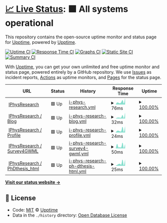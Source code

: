 # [📈 Live Status](https://demo.upptime.js.org): <!--live status--> **🟩 All systems operational**

This repository contains the open-source uptime monitor and status page for [Upptime](https://upptime.js.org), powered by [Upptime](https://github.com/upptime/upptime).

[![Uptime CI](https://github.com/koj-co/upptime/workflows/Uptime%20CI/badge.svg)](https://github.com/koj-co/upptime/actions?query=workflow%3A%22Uptime+CI%22)
[![Response Time CI](https://github.com/koj-co/upptime/workflows/Response%20Time%20CI/badge.svg)](https://github.com/koj-co/upptime/actions?query=workflow%3A%22Response+Time+CI%22)
[![Graphs CI](https://github.com/koj-co/upptime/workflows/Graphs%20CI/badge.svg)](https://github.com/koj-co/upptime/actions?query=workflow%3A%22Graphs+CI%22)
[![Static Site CI](https://github.com/koj-co/upptime/workflows/Static%20Site%20CI/badge.svg)](https://github.com/koj-co/upptime/actions?query=workflow%3A%22Static+Site+CI%22)
[![Summary CI](https://github.com/koj-co/upptime/workflows/Summary%20CI/badge.svg)](https://github.com/koj-co/upptime/actions?query=workflow%3A%22Summary+CI%22)

With [Upptime](https://upptime.js.org), you can get your own unlimited and free uptime monitor and status page, powered entirely by a GitHub repository. We use [Issues](https://github.com/upptime/upptime/issues) as incident reports, [Actions](https://github.com/iphysresearch/status/actions) as uptime monitors, and [Pages](https://demo.upptime.js.org) for the status page.

<!--start: status pages-->
<!-- This summary is generated by Upptime (https://github.com/upptime/upptime) -->
<!-- Do not edit this manually, your changes will be overwritten -->
<!-- prettier-ignore -->
| URL | Status | History | Response Time | Uptime |
| --- | ------ | ------- | ------------- | ------ |
| <img alt="" src="https://favicons.githubusercontent.com/iphysresearch.github.io" height="13"> [IPhysResearch](https://iphysresearch.github.io/) | 🟩 Up | [i-phys-research.yml](https://github.com/iphysresearch/status/commits/HEAD/history/i-phys-research.yml) | <details><summary><img alt="Response time graph" src="./graphs/i-phys-research/response-time-week.png" height="20"> 76ms</summary><br><a href="https://iphysresearch.github.io/status/history/i-phys-research"><img alt="Response time 101" src="https://img.shields.io/endpoint?url=https%3A%2F%2Fraw.githubusercontent.com%2Fiphysresearch%2Fstatus%2FHEAD%2Fapi%2Fi-phys-research%2Fresponse-time.json"></a><br><a href="https://iphysresearch.github.io/status/history/i-phys-research"><img alt="24-hour response time 113" src="https://img.shields.io/endpoint?url=https%3A%2F%2Fraw.githubusercontent.com%2Fiphysresearch%2Fstatus%2FHEAD%2Fapi%2Fi-phys-research%2Fresponse-time-day.json"></a><br><a href="https://iphysresearch.github.io/status/history/i-phys-research"><img alt="7-day response time 76" src="https://img.shields.io/endpoint?url=https%3A%2F%2Fraw.githubusercontent.com%2Fiphysresearch%2Fstatus%2FHEAD%2Fapi%2Fi-phys-research%2Fresponse-time-week.json"></a><br><a href="https://iphysresearch.github.io/status/history/i-phys-research"><img alt="30-day response time 80" src="https://img.shields.io/endpoint?url=https%3A%2F%2Fraw.githubusercontent.com%2Fiphysresearch%2Fstatus%2FHEAD%2Fapi%2Fi-phys-research%2Fresponse-time-month.json"></a><br><a href="https://iphysresearch.github.io/status/history/i-phys-research"><img alt="1-year response time 101" src="https://img.shields.io/endpoint?url=https%3A%2F%2Fraw.githubusercontent.com%2Fiphysresearch%2Fstatus%2FHEAD%2Fapi%2Fi-phys-research%2Fresponse-time-year.json"></a></details> | <details><summary><a href="https://iphysresearch.github.io/status/history/i-phys-research">100.00%</a></summary><a href="https://iphysresearch.github.io/status/history/i-phys-research"><img alt="All-time uptime 100.00%" src="https://img.shields.io/endpoint?url=https%3A%2F%2Fraw.githubusercontent.com%2Fiphysresearch%2Fstatus%2FHEAD%2Fapi%2Fi-phys-research%2Fuptime.json"></a><br><a href="https://iphysresearch.github.io/status/history/i-phys-research"><img alt="24-hour uptime 100.00%" src="https://img.shields.io/endpoint?url=https%3A%2F%2Fraw.githubusercontent.com%2Fiphysresearch%2Fstatus%2FHEAD%2Fapi%2Fi-phys-research%2Fuptime-day.json"></a><br><a href="https://iphysresearch.github.io/status/history/i-phys-research"><img alt="7-day uptime 100.00%" src="https://img.shields.io/endpoint?url=https%3A%2F%2Fraw.githubusercontent.com%2Fiphysresearch%2Fstatus%2FHEAD%2Fapi%2Fi-phys-research%2Fuptime-week.json"></a><br><a href="https://iphysresearch.github.io/status/history/i-phys-research"><img alt="30-day uptime 100.00%" src="https://img.shields.io/endpoint?url=https%3A%2F%2Fraw.githubusercontent.com%2Fiphysresearch%2Fstatus%2FHEAD%2Fapi%2Fi-phys-research%2Fuptime-month.json"></a><br><a href="https://iphysresearch.github.io/status/history/i-phys-research"><img alt="1-year uptime 100.00%" src="https://img.shields.io/endpoint?url=https%3A%2F%2Fraw.githubusercontent.com%2Fiphysresearch%2Fstatus%2FHEAD%2Fapi%2Fi-phys-research%2Fuptime-year.json"></a></details>
| <img alt="" src="https://favicons.githubusercontent.com/iphysresearch.github.io" height="13"> [IPhysResearch / Blog](https://iphysresearch.github.io/blog/) | 🟩 Up | [i-phys-research-blog.yml](https://github.com/iphysresearch/status/commits/HEAD/history/i-phys-research-blog.yml) | <details><summary><img alt="Response time graph" src="./graphs/i-phys-research-blog/response-time-week.png" height="20"> 32ms</summary><br><a href="https://iphysresearch.github.io/status/history/i-phys-research-blog"><img alt="Response time 37" src="https://img.shields.io/endpoint?url=https%3A%2F%2Fraw.githubusercontent.com%2Fiphysresearch%2Fstatus%2FHEAD%2Fapi%2Fi-phys-research-blog%2Fresponse-time.json"></a><br><a href="https://iphysresearch.github.io/status/history/i-phys-research-blog"><img alt="24-hour response time 50" src="https://img.shields.io/endpoint?url=https%3A%2F%2Fraw.githubusercontent.com%2Fiphysresearch%2Fstatus%2FHEAD%2Fapi%2Fi-phys-research-blog%2Fresponse-time-day.json"></a><br><a href="https://iphysresearch.github.io/status/history/i-phys-research-blog"><img alt="7-day response time 32" src="https://img.shields.io/endpoint?url=https%3A%2F%2Fraw.githubusercontent.com%2Fiphysresearch%2Fstatus%2FHEAD%2Fapi%2Fi-phys-research-blog%2Fresponse-time-week.json"></a><br><a href="https://iphysresearch.github.io/status/history/i-phys-research-blog"><img alt="30-day response time 39" src="https://img.shields.io/endpoint?url=https%3A%2F%2Fraw.githubusercontent.com%2Fiphysresearch%2Fstatus%2FHEAD%2Fapi%2Fi-phys-research-blog%2Fresponse-time-month.json"></a><br><a href="https://iphysresearch.github.io/status/history/i-phys-research-blog"><img alt="1-year response time 37" src="https://img.shields.io/endpoint?url=https%3A%2F%2Fraw.githubusercontent.com%2Fiphysresearch%2Fstatus%2FHEAD%2Fapi%2Fi-phys-research-blog%2Fresponse-time-year.json"></a></details> | <details><summary><a href="https://iphysresearch.github.io/status/history/i-phys-research-blog">100.00%</a></summary><a href="https://iphysresearch.github.io/status/history/i-phys-research-blog"><img alt="All-time uptime 87.73%" src="https://img.shields.io/endpoint?url=https%3A%2F%2Fraw.githubusercontent.com%2Fiphysresearch%2Fstatus%2FHEAD%2Fapi%2Fi-phys-research-blog%2Fuptime.json"></a><br><a href="https://iphysresearch.github.io/status/history/i-phys-research-blog"><img alt="24-hour uptime 100.00%" src="https://img.shields.io/endpoint?url=https%3A%2F%2Fraw.githubusercontent.com%2Fiphysresearch%2Fstatus%2FHEAD%2Fapi%2Fi-phys-research-blog%2Fuptime-day.json"></a><br><a href="https://iphysresearch.github.io/status/history/i-phys-research-blog"><img alt="7-day uptime 100.00%" src="https://img.shields.io/endpoint?url=https%3A%2F%2Fraw.githubusercontent.com%2Fiphysresearch%2Fstatus%2FHEAD%2Fapi%2Fi-phys-research-blog%2Fuptime-week.json"></a><br><a href="https://iphysresearch.github.io/status/history/i-phys-research-blog"><img alt="30-day uptime 100.00%" src="https://img.shields.io/endpoint?url=https%3A%2F%2Fraw.githubusercontent.com%2Fiphysresearch%2Fstatus%2FHEAD%2Fapi%2Fi-phys-research-blog%2Fuptime-month.json"></a><br><a href="https://iphysresearch.github.io/status/history/i-phys-research-blog"><img alt="1-year uptime 87.73%" src="https://img.shields.io/endpoint?url=https%3A%2F%2Fraw.githubusercontent.com%2Fiphysresearch%2Fstatus%2FHEAD%2Fapi%2Fi-phys-research-blog%2Fuptime-year.json"></a></details>
| <img alt="" src="https://favicons.githubusercontent.com/iphysresearch.github.io" height="13"> [IPhysResearch / Profile](https://iphysresearch.github.io/-he.wang/) | 🟩 Up | [i-phys-research-profile.yml](https://github.com/iphysresearch/status/commits/HEAD/history/i-phys-research-profile.yml) | <details><summary><img alt="Response time graph" src="./graphs/i-phys-research-profile/response-time-week.png" height="20"> 24ms</summary><br><a href="https://iphysresearch.github.io/status/history/i-phys-research-profile"><img alt="Response time 30" src="https://img.shields.io/endpoint?url=https%3A%2F%2Fraw.githubusercontent.com%2Fiphysresearch%2Fstatus%2FHEAD%2Fapi%2Fi-phys-research-profile%2Fresponse-time.json"></a><br><a href="https://iphysresearch.github.io/status/history/i-phys-research-profile"><img alt="24-hour response time 39" src="https://img.shields.io/endpoint?url=https%3A%2F%2Fraw.githubusercontent.com%2Fiphysresearch%2Fstatus%2FHEAD%2Fapi%2Fi-phys-research-profile%2Fresponse-time-day.json"></a><br><a href="https://iphysresearch.github.io/status/history/i-phys-research-profile"><img alt="7-day response time 24" src="https://img.shields.io/endpoint?url=https%3A%2F%2Fraw.githubusercontent.com%2Fiphysresearch%2Fstatus%2FHEAD%2Fapi%2Fi-phys-research-profile%2Fresponse-time-week.json"></a><br><a href="https://iphysresearch.github.io/status/history/i-phys-research-profile"><img alt="30-day response time 32" src="https://img.shields.io/endpoint?url=https%3A%2F%2Fraw.githubusercontent.com%2Fiphysresearch%2Fstatus%2FHEAD%2Fapi%2Fi-phys-research-profile%2Fresponse-time-month.json"></a><br><a href="https://iphysresearch.github.io/status/history/i-phys-research-profile"><img alt="1-year response time 30" src="https://img.shields.io/endpoint?url=https%3A%2F%2Fraw.githubusercontent.com%2Fiphysresearch%2Fstatus%2FHEAD%2Fapi%2Fi-phys-research-profile%2Fresponse-time-year.json"></a></details> | <details><summary><a href="https://iphysresearch.github.io/status/history/i-phys-research-profile">100.00%</a></summary><a href="https://iphysresearch.github.io/status/history/i-phys-research-profile"><img alt="All-time uptime 100.00%" src="https://img.shields.io/endpoint?url=https%3A%2F%2Fraw.githubusercontent.com%2Fiphysresearch%2Fstatus%2FHEAD%2Fapi%2Fi-phys-research-profile%2Fuptime.json"></a><br><a href="https://iphysresearch.github.io/status/history/i-phys-research-profile"><img alt="24-hour uptime 100.00%" src="https://img.shields.io/endpoint?url=https%3A%2F%2Fraw.githubusercontent.com%2Fiphysresearch%2Fstatus%2FHEAD%2Fapi%2Fi-phys-research-profile%2Fuptime-day.json"></a><br><a href="https://iphysresearch.github.io/status/history/i-phys-research-profile"><img alt="7-day uptime 100.00%" src="https://img.shields.io/endpoint?url=https%3A%2F%2Fraw.githubusercontent.com%2Fiphysresearch%2Fstatus%2FHEAD%2Fapi%2Fi-phys-research-profile%2Fuptime-week.json"></a><br><a href="https://iphysresearch.github.io/status/history/i-phys-research-profile"><img alt="30-day uptime 100.00%" src="https://img.shields.io/endpoint?url=https%3A%2F%2Fraw.githubusercontent.com%2Fiphysresearch%2Fstatus%2FHEAD%2Fapi%2Fi-phys-research-profile%2Fuptime-month.json"></a><br><a href="https://iphysresearch.github.io/status/history/i-phys-research-profile"><img alt="1-year uptime 100.00%" src="https://img.shields.io/endpoint?url=https%3A%2F%2Fraw.githubusercontent.com%2Fiphysresearch%2Fstatus%2FHEAD%2Fapi%2Fi-phys-research-profile%2Fuptime-year.json"></a></details>
| <img alt="" src="https://favicons.githubusercontent.com/iphysresearch.github.io" height="13"> [IPhysResearch / Survey4GWML](https://iphysresearch.github.io/Survey4GWML/) | 🟩 Up | [i-phys-research-survey4-gwml.yml](https://github.com/iphysresearch/status/commits/HEAD/history/i-phys-research-survey4-gwml.yml) | <details><summary><img alt="Response time graph" src="./graphs/i-phys-research-survey4-gwml/response-time-week.png" height="20"> 50ms</summary><br><a href="https://iphysresearch.github.io/status/history/i-phys-research-survey4-gwml"><img alt="Response time 59" src="https://img.shields.io/endpoint?url=https%3A%2F%2Fraw.githubusercontent.com%2Fiphysresearch%2Fstatus%2FHEAD%2Fapi%2Fi-phys-research-survey4-gwml%2Fresponse-time.json"></a><br><a href="https://iphysresearch.github.io/status/history/i-phys-research-survey4-gwml"><img alt="24-hour response time 61" src="https://img.shields.io/endpoint?url=https%3A%2F%2Fraw.githubusercontent.com%2Fiphysresearch%2Fstatus%2FHEAD%2Fapi%2Fi-phys-research-survey4-gwml%2Fresponse-time-day.json"></a><br><a href="https://iphysresearch.github.io/status/history/i-phys-research-survey4-gwml"><img alt="7-day response time 50" src="https://img.shields.io/endpoint?url=https%3A%2F%2Fraw.githubusercontent.com%2Fiphysresearch%2Fstatus%2FHEAD%2Fapi%2Fi-phys-research-survey4-gwml%2Fresponse-time-week.json"></a><br><a href="https://iphysresearch.github.io/status/history/i-phys-research-survey4-gwml"><img alt="30-day response time 73" src="https://img.shields.io/endpoint?url=https%3A%2F%2Fraw.githubusercontent.com%2Fiphysresearch%2Fstatus%2FHEAD%2Fapi%2Fi-phys-research-survey4-gwml%2Fresponse-time-month.json"></a><br><a href="https://iphysresearch.github.io/status/history/i-phys-research-survey4-gwml"><img alt="1-year response time 59" src="https://img.shields.io/endpoint?url=https%3A%2F%2Fraw.githubusercontent.com%2Fiphysresearch%2Fstatus%2FHEAD%2Fapi%2Fi-phys-research-survey4-gwml%2Fresponse-time-year.json"></a></details> | <details><summary><a href="https://iphysresearch.github.io/status/history/i-phys-research-survey4-gwml">100.00%</a></summary><a href="https://iphysresearch.github.io/status/history/i-phys-research-survey4-gwml"><img alt="All-time uptime 99.99%" src="https://img.shields.io/endpoint?url=https%3A%2F%2Fraw.githubusercontent.com%2Fiphysresearch%2Fstatus%2FHEAD%2Fapi%2Fi-phys-research-survey4-gwml%2Fuptime.json"></a><br><a href="https://iphysresearch.github.io/status/history/i-phys-research-survey4-gwml"><img alt="24-hour uptime 100.00%" src="https://img.shields.io/endpoint?url=https%3A%2F%2Fraw.githubusercontent.com%2Fiphysresearch%2Fstatus%2FHEAD%2Fapi%2Fi-phys-research-survey4-gwml%2Fuptime-day.json"></a><br><a href="https://iphysresearch.github.io/status/history/i-phys-research-survey4-gwml"><img alt="7-day uptime 100.00%" src="https://img.shields.io/endpoint?url=https%3A%2F%2Fraw.githubusercontent.com%2Fiphysresearch%2Fstatus%2FHEAD%2Fapi%2Fi-phys-research-survey4-gwml%2Fuptime-week.json"></a><br><a href="https://iphysresearch.github.io/status/history/i-phys-research-survey4-gwml"><img alt="30-day uptime 100.00%" src="https://img.shields.io/endpoint?url=https%3A%2F%2Fraw.githubusercontent.com%2Fiphysresearch%2Fstatus%2FHEAD%2Fapi%2Fi-phys-research-survey4-gwml%2Fuptime-month.json"></a><br><a href="https://iphysresearch.github.io/status/history/i-phys-research-survey4-gwml"><img alt="1-year uptime 99.99%" src="https://img.shields.io/endpoint?url=https%3A%2F%2Fraw.githubusercontent.com%2Fiphysresearch%2Fstatus%2FHEAD%2Fapi%2Fi-phys-research-survey4-gwml%2Fuptime-year.json"></a></details>
| <img alt="" src="https://favicons.githubusercontent.com/iphysresearch.github.io" height="13"> [IPhysResearch / PhDthesis_html](https://iphysresearch.github.io/PhDthesis_html/) | 🟩 Up | [i-phys-research-ph-dthesis-html.yml](https://github.com/iphysresearch/status/commits/HEAD/history/i-phys-research-ph-dthesis-html.yml) | <details><summary><img alt="Response time graph" src="./graphs/i-phys-research-ph-dthesis-html/response-time-week.png" height="20"> 25ms</summary><br><a href="https://iphysresearch.github.io/status/history/i-phys-research-ph-dthesis-html"><img alt="Response time 29" src="https://img.shields.io/endpoint?url=https%3A%2F%2Fraw.githubusercontent.com%2Fiphysresearch%2Fstatus%2FHEAD%2Fapi%2Fi-phys-research-ph-dthesis-html%2Fresponse-time.json"></a><br><a href="https://iphysresearch.github.io/status/history/i-phys-research-ph-dthesis-html"><img alt="24-hour response time 49" src="https://img.shields.io/endpoint?url=https%3A%2F%2Fraw.githubusercontent.com%2Fiphysresearch%2Fstatus%2FHEAD%2Fapi%2Fi-phys-research-ph-dthesis-html%2Fresponse-time-day.json"></a><br><a href="https://iphysresearch.github.io/status/history/i-phys-research-ph-dthesis-html"><img alt="7-day response time 25" src="https://img.shields.io/endpoint?url=https%3A%2F%2Fraw.githubusercontent.com%2Fiphysresearch%2Fstatus%2FHEAD%2Fapi%2Fi-phys-research-ph-dthesis-html%2Fresponse-time-week.json"></a><br><a href="https://iphysresearch.github.io/status/history/i-phys-research-ph-dthesis-html"><img alt="30-day response time 32" src="https://img.shields.io/endpoint?url=https%3A%2F%2Fraw.githubusercontent.com%2Fiphysresearch%2Fstatus%2FHEAD%2Fapi%2Fi-phys-research-ph-dthesis-html%2Fresponse-time-month.json"></a><br><a href="https://iphysresearch.github.io/status/history/i-phys-research-ph-dthesis-html"><img alt="1-year response time 29" src="https://img.shields.io/endpoint?url=https%3A%2F%2Fraw.githubusercontent.com%2Fiphysresearch%2Fstatus%2FHEAD%2Fapi%2Fi-phys-research-ph-dthesis-html%2Fresponse-time-year.json"></a></details> | <details><summary><a href="https://iphysresearch.github.io/status/history/i-phys-research-ph-dthesis-html">100.00%</a></summary><a href="https://iphysresearch.github.io/status/history/i-phys-research-ph-dthesis-html"><img alt="All-time uptime 99.99%" src="https://img.shields.io/endpoint?url=https%3A%2F%2Fraw.githubusercontent.com%2Fiphysresearch%2Fstatus%2FHEAD%2Fapi%2Fi-phys-research-ph-dthesis-html%2Fuptime.json"></a><br><a href="https://iphysresearch.github.io/status/history/i-phys-research-ph-dthesis-html"><img alt="24-hour uptime 100.00%" src="https://img.shields.io/endpoint?url=https%3A%2F%2Fraw.githubusercontent.com%2Fiphysresearch%2Fstatus%2FHEAD%2Fapi%2Fi-phys-research-ph-dthesis-html%2Fuptime-day.json"></a><br><a href="https://iphysresearch.github.io/status/history/i-phys-research-ph-dthesis-html"><img alt="7-day uptime 100.00%" src="https://img.shields.io/endpoint?url=https%3A%2F%2Fraw.githubusercontent.com%2Fiphysresearch%2Fstatus%2FHEAD%2Fapi%2Fi-phys-research-ph-dthesis-html%2Fuptime-week.json"></a><br><a href="https://iphysresearch.github.io/status/history/i-phys-research-ph-dthesis-html"><img alt="30-day uptime 100.00%" src="https://img.shields.io/endpoint?url=https%3A%2F%2Fraw.githubusercontent.com%2Fiphysresearch%2Fstatus%2FHEAD%2Fapi%2Fi-phys-research-ph-dthesis-html%2Fuptime-month.json"></a><br><a href="https://iphysresearch.github.io/status/history/i-phys-research-ph-dthesis-html"><img alt="1-year uptime 99.99%" src="https://img.shields.io/endpoint?url=https%3A%2F%2Fraw.githubusercontent.com%2Fiphysresearch%2Fstatus%2FHEAD%2Fapi%2Fi-phys-research-ph-dthesis-html%2Fuptime-year.json"></a></details>

<!--end: status pages-->

[**Visit our status website →**](https://demo.upptime.js.org)

## 📄 License

- Code: [MIT](./LICENSE) © [Upptime](https://upptime.js.org)
- Data in the `./history` directory: [Open Database License](https://opendatacommons.org/licenses/odbl/1-0/)
